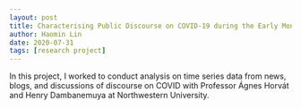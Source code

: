 ```yaml
---
layout: post
title: Characterising Public Discourse on COVID-19 during the Early Months of the Outbreak in the US
author: Haomin Lin
date: 2020-07-31
tags: [research project]
---
```


In this project, I worked to conduct analysis on time series data from news, blogs, and discussions of discourse on COVID with Professor Ágnes Horvát and Henry Dambanemuya at Northwestern University.
